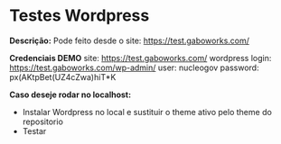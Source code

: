 # Testes Wordpress

**Descrição:**
Pode feito desde o site: https://test.gaboworks.com/

**Credenciais DEMO**
site: https://test.gaboworks.com/
wordpress login: https://test.gaboworks.com/wp-admin/
user: nucleogov
password: px(AKtpBet(UZ4cZwa)hiT*K

**Caso deseje rodar no localhost:**
* Instalar Wordpress no local e sustituir o theme ativo pelo theme do repositorio
* Testar